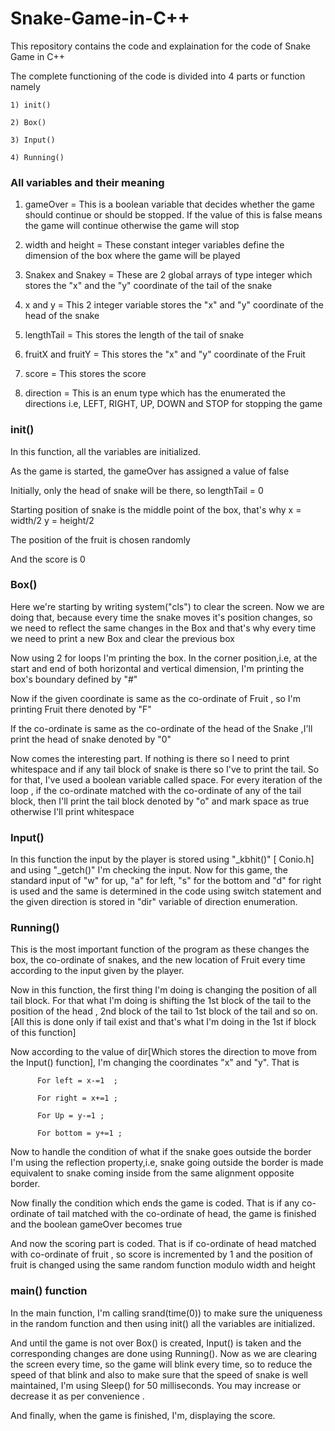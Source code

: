# Snake-Game-in-C++


This repository contains the code and explaination for the code of Snake Game in C++



The complete functioning of the code is divided into 4 parts or function namely 



    1) init()

    2) Box() 

    3) Input()

    4) Running()

    

### All variables and their meaning 



  1) gameOver = This is a boolean variable that decides whether the game should continue or should be stopped. If the value of this is false means the game will continue otherwise the game will stop 

  

  2) width and height = These constant integer variables define the dimension of the box where the game will be played 

  

  3) Snakex and Snakey = These are 2 global arrays of type integer which stores the "x" and the "y" coordinate of the tail of the snake 

  

  4) x and y = This 2 integer variable stores the "x" and "y" coordinate of the head of the snake

  

  5) lengthTail = This stores the length of the tail of snake 

  

  6) fruitX and fruitY = This stores the "x" and "y" coordinate of the Fruit 

  

  7) score = This stores the score  

  

  8) direction = This is an enum type which has the enumerated the directions i.e, LEFT, RIGHT, UP, DOWN and STOP for stopping the game

  

  

### init() 



  In this function, all the variables are initialized.

  

  As the game is started, the gameOver has assigned a value of false 

  

  Initially, only the head of snake will be there, so lengthTail = 0 

  

  Starting position of snake is the middle point of the box, that's why        x = width/2      y = height/2 

  

  The position of the fruit is chosen randomly 

  

  And the score is 0 

  







### Box() 



  Here we're starting by writing system("cls") to clear the screen. Now we are doing that, because every time the snake moves it's position changes, so we need to reflect the same changes in the Box and that's why every time we need to print a new Box and clear the previous box 

  

  Now using 2 for loops I'm printing the box. In the corner position,i.e, at the start and end of both horizontal and vertical dimension, I'm printing the box's boundary defined by "#" 

 

 Now if the given coordinate is same as the co-ordinate of Fruit , so I'm printing Fruit there denoted by "F" 

 

 If the co-ordinate is same as the co-ordinate of the head of the Snake ,I'll print the head of snake denoted by "0" 

 

 Now comes the interesting part. If nothing is there so I need to print whitespace and if any tail block of snake is there so I've to print the tail. So for that, I've used a boolean variable called space. For every iteration of the loop , if the co-ordinate matched with the co-ordinate of any of the tail block, then I'll print the tail block denoted by "o" and mark space as true otherwise I'll print whitespace

 

 ### Input() 

 

 In this function the input by the player is stored using  "_kbhit()"  [ Conio.h] and using "_getch()"  I'm checking the input. Now for this game, the standard input of "w" for up, "a" for left, "s" for the bottom and "d" for right is used and the same is determined in the code using switch statement and the given direction is stored in "dir" variable of direction enumeration. 

 

 

### Running() 



This is the most important function of the program as these changes the box, the co-ordinate of snakes, and the new location of Fruit every time according to the input given by the player.



Now in this function, the first thing I'm doing is changing the position of all tail block. For that what  I'm doing is shifting the 1st block of the tail to the position of the head , 2nd block of the tail to 1st block of the tail and so on. [All this is done only if tail exist and that's what I'm doing in the 1st if block of this function] 



Now according to the value of dir[Which stores the direction to move from the Input() function], I'm changing the coordinates "x" and "y". That is 

          

          For left = x-=1  ; 

          For right = x+=1 ;

          For Up = y-=1 ; 

          For bottom = y+=1 ; 

          

Now to handle the condition of what if the snake goes outside the border I'm using the reflection property,i.e,  snake going outside the border is made equivalent to snake coming inside from the same alignment opposite border. 



Now finally the condition which ends the game is coded. That is if any co-ordinate of tail matched with the co-ordinate of head, the game is finished and the boolean gameOver becomes true  



And now the scoring part is coded. That is if co-ordinate of head matched with co-ordinate of fruit , so score is incremented by 1 and the position of fruit is changed using the same random function modulo width and height 





### main() function 



In the main function, I'm calling srand(time(0)) to make sure the uniqueness in the random function and then using init() all the variables are initialized. 



And until the game is not over Box() is created, Input() is taken and the corresponding changes are done using Running(). Now as we are clearing the screen every time, so the game will blink every time, so to reduce the speed of that blink and also to make sure that the speed of snake is well maintained, I'm using Sleep() for 50 milliseconds. You may increase or decrease it as per convenience . 



And finally, when the game is finished, I'm, displaying the score. 

 

          





 
